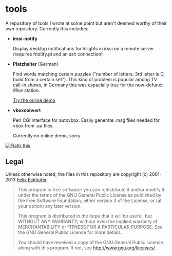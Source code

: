 tools
=====

A repository of tools I wrote at some point but aren't deemed worthy of their own repository. Currently this includes:

 * **irssi-notify**

   Display desktop notifications for hilights in irssi on a remote server (requires fnotify.pl and an ssh connection)

 * **Platzhalter** (German)

   Find words matching certain puzzles ("number of letters, 3rd letter is D, build from a certain set"). This kind of problem is popular among TV call-in shows, in Germany this was espacially true for the now-defunct *9live* station.

   [Try the online demo](https://extern.tribut.de/platzhalter)

 * **vboxconvert**

   Perl CGI interface for autovbox. Easily generate .msg files needed for vbox from .au files.

   Currently no online demo, sorry.

[![Flattr this](https://api.flattr.com/button/flattr-badge-large.png)](https://flattr.com/submit/auto?user_id=dxbi&url=https://github.com/tribut/tools&title=tribut/tools%20on%20GitHub&description=Some%20tools%20I%20wrote%20over%20the%20years%20and%20that%20don%27t%20deserve%20a%20repository%20of%20their%20own&tags=github,repository&category=software)

## Legal

Unless otherwise noted, the files in this repository are copyright (c) 2001-2013 [Felix Eckhofer](https://tribut.de)

>    This program is free software: you can redistribute it and/or modify
>    it under the terms of the GNU General Public License as published by
>    the Free Software Foundation, either version 3 of the License, or
>    (at your option) any later version.
>
>    This program is distributed in the hope that it will be useful,
>    but WITHOUT ANY WARRANTY; without even the implied warranty of
>    MERCHANTABILITY or FITNESS FOR A PARTICULAR PURPOSE.  See the
>    GNU General Public License for more details.
>
>    You should have received a copy of the GNU General Public License
>    along with this program.  If not, see <http://www.gnu.org/licenses/>.
